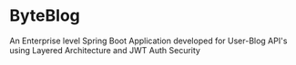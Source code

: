 # ByteBlog
An Enterprise level Spring Boot Application developed for User-Blog API's using Layered Architecture and JWT Auth Security
